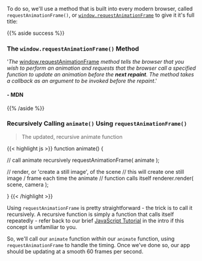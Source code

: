 To do so, we'll use a method that is built into every modern browser, called `requestAnimationFrame()`, or [ `window.requestAnimationFrame`](/book/introduction/browser-api/#global-object) to give it it's full title:

{{% aside success %}}

### The `window.requestAnimationFrame()` Method

'_The_ [window.requestAnimationFrame](https://developer.mozilla.org/en-US/docs/Web/API/window/requestAnimationFrame) _method tells the browser that you wish to perform an animation and requests that the browser call a specified function to update an animation before the **next repaint**. The method takes a callback as an argument to be invoked before the repaint_.'

#### - MDN

{{% /aside %}}

### Recursively Calling `animate()` Using `requestAnimationFrame()`

> The updated, recursive animate function

{{< highlight js >}}
function animate() {

// call animate recursively
requestAnimationFrame( animate );

// render, or 'create a still image', of the scene
// this will create one still image / frame each time the animate
// function calls itself
renderer.render( scene, camera );

}
{{< /highlight >}}

Using `requestAnimationFrame` is pretty straightforward - the trick is to call it recursively. A recursive function is simply a function that calls itself repeatedly - refer back to our brief [JavaScript Tutorial](/book/introduction/javascript-tutorial-1/#recursion) in the intro if this concept is unfamiliar to you.

So, we'll call our `animate` function _within_ our `animate` function, using `requestAnimationFrame` to handle the timing. Once we've done so, our app should be updating at a smooth 60 frames per second.
